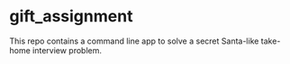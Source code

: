 # gift_assignment
This repo contains a command line app to solve a secret Santa-like take-home interview problem.
